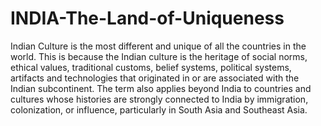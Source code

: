 # INDIA-The-Land-of-Uniqueness
Indian Culture  is the most different and unique of all the countries in the world. This is because the Indian culture is the heritage of social norms, ethical values, traditional customs, belief systems, political systems, artifacts and technologies that originated in or are associated with the Indian subcontinent. The term also applies beyond India to countries and cultures whose histories are strongly connected to India by immigration, colonization, or influence, particularly in South Asia and Southeast Asia.
